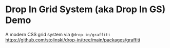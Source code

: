 # Drop In Grid System (aka Drop In GS) Demo

A modern CSS grid system via `@drop-in/graffiti` 
https://github.com/stolinski/drop-in/tree/main/packages/graffiti
